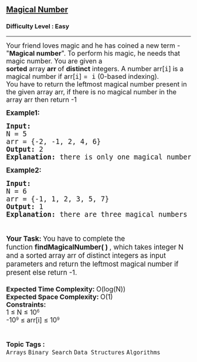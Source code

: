 <h2><a href="https://www.geeksforgeeks.org/problems/magical-number-1587115620/1?page=1&difficulty=School,Basic,Easy&status=unsolved&sortBy=latest">Magical Number</a></h2><h3>Difficulty Level : Easy</h3><hr><div class="problems_problem_content__Xm_eO"><p><span style="font-size: 18px;">Your friend loves magic and he has coined a new term - "<strong>Magical number</strong>". To perform his magic, he needs that magic number. You are given a <strong>sorted</strong>&nbsp;array&nbsp;<strong>arr&nbsp;</strong>of&nbsp;<strong>distinct</strong>&nbsp;integers. A number arr[<span style="font-family: terminal, monaco, monospace;">i</span>] is a magical number if arr[<span style="font-family: terminal, monaco, monospace;">i</span>] =<span style="font-family: terminal, monaco, monospace;">&nbsp;i</span>&nbsp;(0-based indexing).<br>You have to return the leftmost magical number present in the given array arr, if there is no magical number in the array arr then return -1<br></span></p>
<p><span style="font-size: 14pt;"><strong>Example1:</strong></span></p>
<pre><span style="font-size: 14pt;"><strong>Input:</strong>
N = 5<br>arr = {-2, -1, 2, 4, 6}
<strong>Output: </strong>2<br><strong>Explanation:</strong> there is only one magical number present at index <strong>2 </strong>because arr[2] = 2.<br></span></pre>
<p><strong><span style="font-size: 14pt;">Example2:</span></strong></p>
<pre><strong><span style="font-size: 14pt;">Input:</span></strong><span style="font-size: 14pt;"><br>N = 6<br>arr = {-1, 1, 2, 3, 5, 7}<br><strong>Output: </strong>1<br><strong>Explanation:</strong> there are three magical numbers 1,2 and 3 present in the array,so leftmost magical number is 1.  <br></span></pre>
<pre>&nbsp;</pre>
<p><span style="font-size: 14pt;"><strong>Your Task:&nbsp;</strong>You have to complete the function&nbsp;<strong>findMagicalNumber( )&nbsp;</strong>, which takes integer N and a sorted array arr of distinct integers as input parameters and return the leftmost magical number if present else return -1.&nbsp;<br><br></span><span style="font-size: 18px;"><strong>Expected Time Complexity:&nbsp;</strong>O(log(N))<br><strong>Expected Space Complexity:&nbsp;</strong>O(1)<br></span><strong style="font-size: 18px;">Constraints:<br></strong><span style="font-size: 18px;">1 ≤ N ≤ 10</span><sup>6<br></sup><span style="font-size: 18px;">-10</span><sup>9</sup><span style="font-size: 18px;">&nbsp;≤ arr[i] ≤ 10</span><sup>9</sup></p></div><br><p><span style=font-size:18px><strong>Topic Tags : </strong><br><code>Arrays</code>&nbsp;<code>Binary Search</code>&nbsp;<code>Data Structures</code>&nbsp;<code>Algorithms</code>&nbsp;